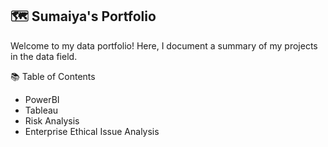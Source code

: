 ## 🗺 Sumaiya's Portfolio

Welcome to my data portfolio! Here, I document a summary of my projects in the data field.

📚 Table of Contents
  - PowerBI
  - Tableau
  - Risk Analysis
  - Enterprise Ethical Issue Analysis
